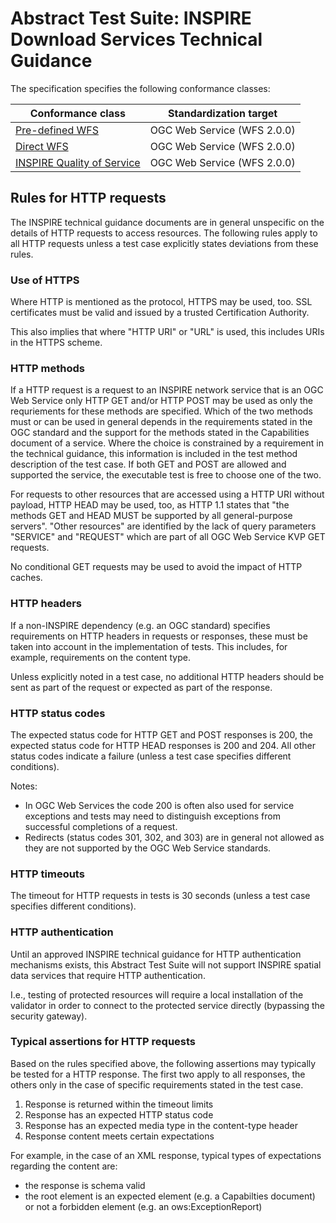 # Abstract Test Suite: INSPIRE Download Services Technical Guidance

The specification specifies the following conformance classes:

| Conformance class | Standardization target |
| ----------------- | ---------------------- |
| [Pre-defined WFS](http://inspire.ec.europa.eu/id/ats/download-wfs/3.1/wfs-pre-defined) | OGC Web Service (WFS 2.0.0) |
| [Direct WFS](http://inspire.ec.europa.eu/id/ats/download-wfs/3.1/wfs-direct) | OGC Web Service (WFS 2.0.0) |
| [INSPIRE Quality of Service](http://inspire.ec.europa.eu/id/ats/download-wfs/3.1/wfs-qos) | OGC Web Service (WFS 2.0.0) |

## Rules for HTTP requests

The INSPIRE technical guidance documents are in general unspecific on the details of HTTP requests to access resources. The following rules apply to all HTTP requests unless a test case explicitly states deviations from these rules.

### Use of HTTPS

Where HTTP is mentioned as the protocol, HTTPS may be used, too. SSL certificates must be valid and issued by a trusted Certification Authority.

This also implies that where "HTTP URI" or "URL" is used, this includes URIs in the HTTPS scheme.

### HTTP methods

If a HTTP request is a request to an INSPIRE network service that is an OGC Web Service only HTTP GET and/or HTTP POST may be used as only the requriements for these methods are specified. Which of the two methods must or can be used in general depends in the requirements stated in the OGC standard and the support for the methods stated in the Capabilities document of a service. Where the choice is constrained by a requirement in the technical guidance, this information is included in the test method description of the test case. If both GET and POST are allowed and supported the service, the executable test is free to choose one of the two.  

For requests to other resources that are accessed using a HTTP URI without payload, HTTP HEAD may be used, too, as HTTP 1.1 states that "the methods GET and HEAD MUST be supported by all general-purpose servers". "Other resources" are identified by the lack of query parameters "SERVICE" and "REQUEST" which are part of all OGC Web Service KVP GET requests.

No conditional GET requests may be used to avoid the impact of HTTP caches. 

### HTTP headers

If a non-INSPIRE dependency (e.g. an OGC standard) specifies requirements on HTTP headers in requests or responses, these must be taken into account in the implementation of tests. This includes, for example, requirements on the content type.

Unless explicitly noted in a test case, no additional HTTP headers should be sent as part of the request or expected as part of the response.  

### HTTP status codes

The expected status code for HTTP GET and POST responses is 200, the expected status code for HTTP HEAD responses is 200 and 204. All other status codes indicate a failure (unless a test case specifies different conditions).
 
Notes:
 
* In OGC Web Services the code 200 is often also used for service exceptions and tests may need to distinguish exceptions from successful completions of a request.
* Redirects (status codes 301, 302, and 303) are in general not allowed as they are not supported by the OGC Web Service standards.

### HTTP timeouts

The timeout for HTTP requests in tests is 30 seconds (unless a test case specifies different conditions).

### HTTP authentication

Until an approved INSPIRE technical guidance for HTTP authentication mechanisms exists, this Abstract Test Suite will not support INSPIRE spatial data services that require HTTP authentication.

I.e., testing of protected resources will require a local installation of the validator in order to connect to the protected service directly (bypassing the security gateway).

### Typical assertions for HTTP requests

Based on the rules specified above, the following assertions may typically be tested for a HTTP response. The first two apply to all responses, the others only in the case of specific requirements stated in the test case.

1. Response is returned within the timeout limits
2. Response has an expected HTTP status code
3. Response has an expected media type in the content-type header
4. Response content meets certain expectations

For example, in the case of an XML response, typical types of expectations regarding the content are: 

* the response is schema valid
* the root element is an expected element (e.g. a Capabilties document) or not a forbidden element (e.g. an ows:ExceptionReport)   
